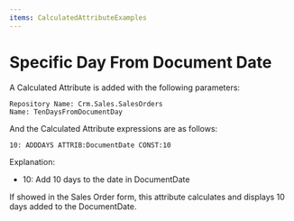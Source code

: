 ```yaml
---
items: CalculatedAttributeExamples
---
```


# Specific Day From Document Date

A Calculated Attribute is added with the following parameters:

```
Repository Name: Crm.Sales.SalesOrders
Name: TenDaysFromDocumentDay
```

And the Calculated Attribute expressions are as follows:

```
10: ADDDAYS ATTRIB:DocumentDate CONST:10
```

Explanation:

- 10: Add 10 days to the date in DocumentDate

If showed in the Sales Order form, this attribute calculates and displays 10 days added to the DocumentDate.